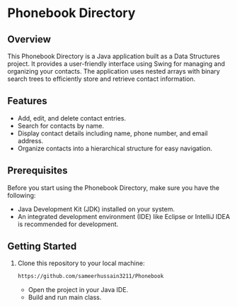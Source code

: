# Phonebook Directory

## Overview

This Phonebook Directory is a Java application built as a Data Structures project. It provides a user-friendly interface using Swing for managing and organizing your contacts. The application uses nested arrays with binary search trees to efficiently store and retrieve contact information.

## Features

- Add, edit, and delete contact entries.
- Search for contacts by name.
- Display contact details including name, phone number, and email address.
- Organize contacts into a hierarchical structure for easy navigation.

## Prerequisites

Before you start using the Phonebook Directory, make sure you have the following:

- Java Development Kit (JDK) installed on your system.
- An integrated development environment (IDE) like Eclipse or IntelliJ IDEA is recommended for development.

## Getting Started

1. Clone this repository to your local machine:

   ```bash
   https://github.com/sameerhussain3211/Phonebook
   ```

   - Open the project in your Java IDE.
   - Build and run main class.
  
   
